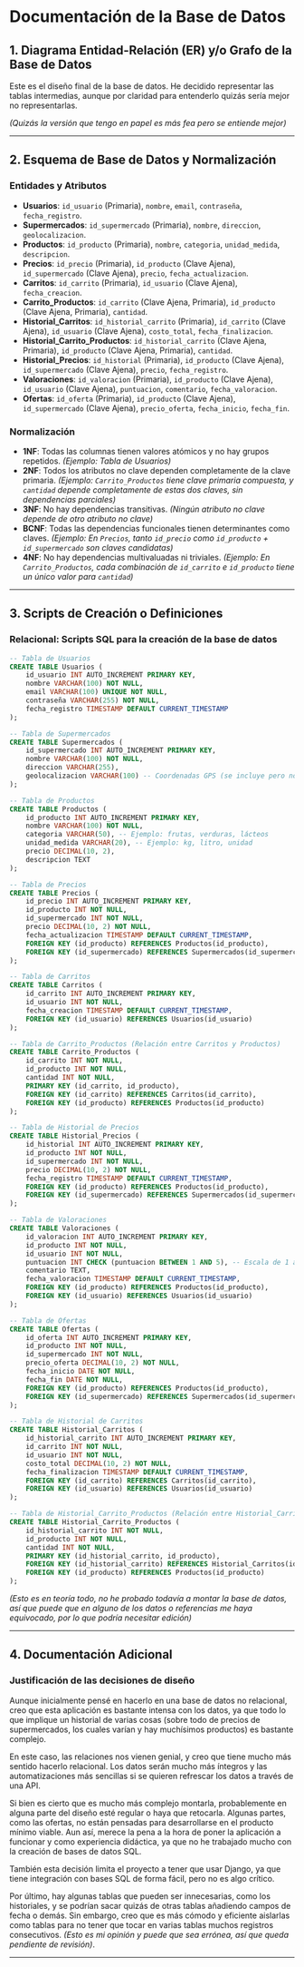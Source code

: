 # Documentación de la Base de Datos

## 1. Diagrama Entidad-Relación (ER) y/o Grafo de la Base de Datos

Este es el diseño final de la base de datos. He decidido representar las tablas intermedias, aunque por claridad para entenderlo quizás sería mejor no representarlas.

*(Quizás la versión que tengo en papel es más fea pero se entiende mejor)*

---

## 2. Esquema de Base de Datos y Normalización

### **Entidades y Atributos**

- **Usuarios**: `id_usuario` (Primaria), `nombre`, `email`, `contraseña`, `fecha_registro`.
- **Supermercados**: `id_supermercado` (Primaria), `nombre`, `direccion`, `geolocalizacion`.
- **Productos**: `id_producto` (Primaria), `nombre`, `categoria`, `unidad_medida`, `descripcion`.
- **Precios**: `id_precio` (Primaria), `id_producto` (Clave Ajena), `id_supermercado` (Clave Ajena), `precio`, `fecha_actualizacion`.
- **Carritos**: `id_carrito` (Primaria), `id_usuario` (Clave Ajena), `fecha_creacion`.
- **Carrito_Productos**: `id_carrito` (Clave Ajena, Primaria), `id_producto` (Clave Ajena, Primaria), `cantidad`.
- **Historial_Carritos**: `id_historial_carrito` (Primaria), `id_carrito` (Clave Ajena), `id_usuario` (Clave Ajena), `costo_total`, `fecha_finalizacion`.
- **Historial_Carrito_Productos**: `id_historial_carrito` (Clave Ajena, Primaria), `id_producto` (Clave Ajena, Primaria), `cantidad`.
- **Historial_Precios**: `id_historial` (Primaria), `id_producto` (Clave Ajena), `id_supermercado` (Clave Ajena), `precio`, `fecha_registro`.
- **Valoraciones**: `id_valoracion` (Primaria), `id_producto` (Clave Ajena), `id_usuario` (Clave Ajena), `puntuacion`, `comentario`, `fecha_valoracion`.
- **Ofertas**: `id_oferta` (Primaria), `id_producto` (Clave Ajena), `id_supermercado` (Clave Ajena), `precio_oferta`, `fecha_inicio`, `fecha_fin`.

### **Normalización**

- **1NF**: Todas las columnas tienen valores atómicos y no hay grupos repetidos. *(Ejemplo: Tabla de Usuarios)*
- **2NF**: Todos los atributos no clave dependen completamente de la clave primaria. *(Ejemplo: `Carrito_Productos` tiene clave primaria compuesta, y `cantidad` depende completamente de estas dos claves, sin dependencias parciales)*
- **3NF**: No hay dependencias transitivas. *(Ningún atributo no clave depende de otro atributo no clave)*
- **BCNF**: Todas las dependencias funcionales tienen determinantes como claves. *(Ejemplo: En `Precios`, tanto `id_precio` como `id_producto` + `id_supermercado` son claves candidatas)*
- **4NF**: No hay dependencias multivaluadas ni triviales. *(Ejemplo: En `Carrito_Productos`, cada combinación de `id_carrito` e `id_producto` tiene un único valor para `cantidad`)*

---

## 3. Scripts de Creación o Definiciones

### **Relacional: Scripts SQL para la creación de la base de datos**

```sql
-- Tabla de Usuarios
CREATE TABLE Usuarios (
    id_usuario INT AUTO_INCREMENT PRIMARY KEY,
    nombre VARCHAR(100) NOT NULL,
    email VARCHAR(100) UNIQUE NOT NULL,
    contraseña VARCHAR(255) NOT NULL,
    fecha_registro TIMESTAMP DEFAULT CURRENT_TIMESTAMP
);

-- Tabla de Supermercados
CREATE TABLE Supermercados (
    id_supermercado INT AUTO_INCREMENT PRIMARY KEY,
    nombre VARCHAR(100) NOT NULL,
    direccion VARCHAR(255),
    geolocalizacion VARCHAR(100) -- Coordenadas GPS (se incluye pero no se usará en la v1)
);

-- Tabla de Productos
CREATE TABLE Productos (
    id_producto INT AUTO_INCREMENT PRIMARY KEY,
    nombre VARCHAR(100) NOT NULL,
    categoria VARCHAR(50), -- Ejemplo: frutas, verduras, lácteos
    unidad_medida VARCHAR(20), -- Ejemplo: kg, litro, unidad
    precio DECIMAL(10, 2),
    descripcion TEXT
);

-- Tabla de Precios
CREATE TABLE Precios (
    id_precio INT AUTO_INCREMENT PRIMARY KEY,
    id_producto INT NOT NULL,
    id_supermercado INT NOT NULL,
    precio DECIMAL(10, 2) NOT NULL,
    fecha_actualizacion TIMESTAMP DEFAULT CURRENT_TIMESTAMP,
    FOREIGN KEY (id_producto) REFERENCES Productos(id_producto),
    FOREIGN KEY (id_supermercado) REFERENCES Supermercados(id_supermercado)
);

-- Tabla de Carritos
CREATE TABLE Carritos (
    id_carrito INT AUTO_INCREMENT PRIMARY KEY,
    id_usuario INT NOT NULL,
    fecha_creacion TIMESTAMP DEFAULT CURRENT_TIMESTAMP,
    FOREIGN KEY (id_usuario) REFERENCES Usuarios(id_usuario)
);

-- Tabla de Carrito_Productos (Relación entre Carritos y Productos)
CREATE TABLE Carrito_Productos (
    id_carrito INT NOT NULL,
    id_producto INT NOT NULL,
    cantidad INT NOT NULL,
    PRIMARY KEY (id_carrito, id_producto),
    FOREIGN KEY (id_carrito) REFERENCES Carritos(id_carrito),
    FOREIGN KEY (id_producto) REFERENCES Productos(id_producto)
);

-- Tabla de Historial de Precios
CREATE TABLE Historial_Precios (
    id_historial INT AUTO_INCREMENT PRIMARY KEY,
    id_producto INT NOT NULL,
    id_supermercado INT NOT NULL,
    precio DECIMAL(10, 2) NOT NULL,
    fecha_registro TIMESTAMP DEFAULT CURRENT_TIMESTAMP,
    FOREIGN KEY (id_producto) REFERENCES Productos(id_producto),
    FOREIGN KEY (id_supermercado) REFERENCES Supermercados(id_supermercado)
);

-- Tabla de Valoraciones
CREATE TABLE Valoraciones (
    id_valoracion INT AUTO_INCREMENT PRIMARY KEY,
    id_producto INT NOT NULL,
    id_usuario INT NOT NULL,
    puntuacion INT CHECK (puntuacion BETWEEN 1 AND 5), -- Escala de 1 a 5
    comentario TEXT,
    fecha_valoracion TIMESTAMP DEFAULT CURRENT_TIMESTAMP,
    FOREIGN KEY (id_producto) REFERENCES Productos(id_producto),
    FOREIGN KEY (id_usuario) REFERENCES Usuarios(id_usuario)
);

-- Tabla de Ofertas
CREATE TABLE Ofertas (
    id_oferta INT AUTO_INCREMENT PRIMARY KEY,
    id_producto INT NOT NULL,
    id_supermercado INT NOT NULL,
    precio_oferta DECIMAL(10, 2) NOT NULL,
    fecha_inicio DATE NOT NULL,
    fecha_fin DATE NOT NULL,
    FOREIGN KEY (id_producto) REFERENCES Productos(id_producto),
    FOREIGN KEY (id_supermercado) REFERENCES Supermercados(id_supermercado)
);

-- Tabla de Historial de Carritos
CREATE TABLE Historial_Carritos (
    id_historial_carrito INT AUTO_INCREMENT PRIMARY KEY,
    id_carrito INT NOT NULL,
    id_usuario INT NOT NULL,
    costo_total DECIMAL(10, 2) NOT NULL,
    fecha_finalizacion TIMESTAMP DEFAULT CURRENT_TIMESTAMP,
    FOREIGN KEY (id_carrito) REFERENCES Carritos(id_carrito),
    FOREIGN KEY (id_usuario) REFERENCES Usuarios(id_usuario)
);

-- Tabla de Historial_Carrito_Productos (Relación entre Historial_Carritos y Productos)
CREATE TABLE Historial_Carrito_Productos (
    id_historial_carrito INT NOT NULL,
    id_producto INT NOT NULL,
    cantidad INT NOT NULL,
    PRIMARY KEY (id_historial_carrito, id_producto),
    FOREIGN KEY (id_historial_carrito) REFERENCES Historial_Carritos(id_historial_carrito),
    FOREIGN KEY (id_producto) REFERENCES Productos(id_producto)
);
```

*(Esto es en teoría todo, no he probado todavía a montar la base de datos, así que puede que en alguno de los datos o referencias me haya equivocado, por lo que podría necesitar edición)*

---

## 4. Documentación Adicional

### **Justificación de las decisiones de diseño**

Aunque inicialmente pensé en hacerlo en una base de datos no relacional, creo que esta aplicación es bastante intensa con los datos, ya que todo lo que implique un historial de varias cosas (sobre todo de precios de supermercados, los cuales varían y hay muchísimos productos) es bastante complejo.

En este caso, las relaciones nos vienen genial, y creo que tiene mucho más sentido hacerlo relacional. Los datos serán mucho más íntegros y las automatizaciones más sencillas si se quieren refrescar los datos a través de una API.

Si bien es cierto que es mucho más complejo montarla, probablemente en alguna parte del diseño esté regular o haya que retocarla. Algunas partes, como las ofertas, no están pensadas para desarrollarse en el producto mínimo viable. Aun así, merece la pena a la hora de poner la aplicación a funcionar y como experiencia didáctica, ya que no he trabajado mucho con la creación de bases de datos SQL.

También esta decisión limita el proyecto a tener que usar Django, ya que tiene integración con bases SQL de forma fácil, pero no es algo crítico.

Por último, hay algunas tablas que pueden ser innecesarias, como los historiales, y se podrían sacar quizás de otras tablas añadiendo campos de fecha o demás. Sin embargo, creo que es más cómodo y eficiente aislarlas como tablas para no tener que tocar en varias tablas muchos registros consecutivos. *(Esto es mi opinión y puede que sea errónea, así que queda pendiente de revisión)*.

---





